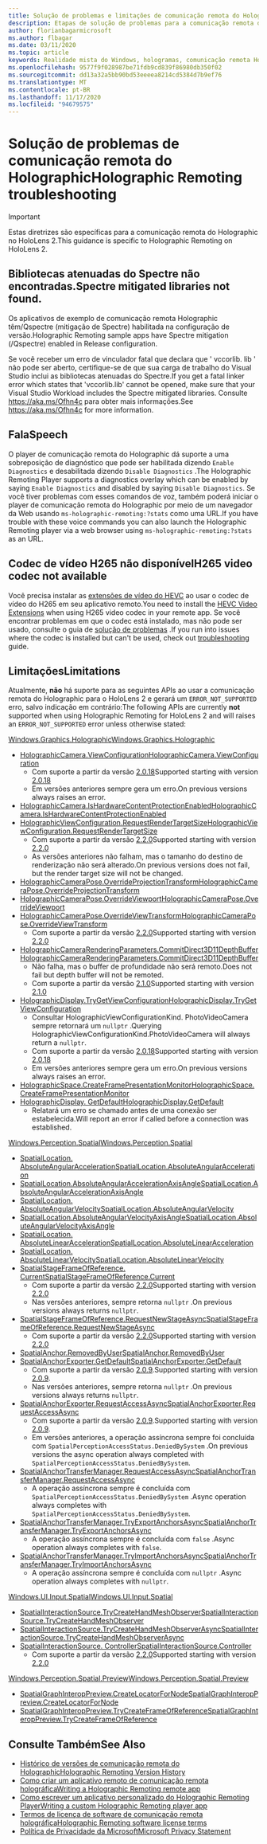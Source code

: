 ```yaml
---
title: Solução de problemas e limitações de comunicação remota do Holographic
description: Etapas de solução de problemas para a comunicação remota do Holographic no HoloLens 2.
author: florianbagarmicrosoft
ms.author: flbagar
ms.date: 03/11/2020
ms.topic: article
keywords: Realidade mista do Windows, hologramas, comunicação remota Holographic, renderização remota, renderização de rede, HoloLens, hologramas remotos, solução de problemas, ajuda, headset de realidade misturada, headset de realidade mista do Windows, headset de realidade virtual
ms.openlocfilehash: 9577f9f028987be71fdb9cd839f86980db350f02
ms.sourcegitcommit: dd13a32a5bb90bd53eeeea8214cd5384d7b9ef76
ms.translationtype: MT
ms.contentlocale: pt-BR
ms.lasthandoff: 11/17/2020
ms.locfileid: "94679575"
---
```

# <a name="holographic-remoting-troubleshooting"></a><span data-ttu-id="6a7da-104">Solução de problemas de comunicação remota do Holographic</span><span class="sxs-lookup"><span data-stu-id="6a7da-104">Holographic Remoting troubleshooting</span></span>

> [!IMPORTANT]
> <span data-ttu-id="6a7da-105">Estas diretrizes são específicas para a comunicação remota do Holographic no HoloLens 2.</span><span class="sxs-lookup"><span data-stu-id="6a7da-105">This guidance is specific to Holographic Remoting on HoloLens 2.</span></span>

## <a name="spectre-mitigated-libraries-not-found"></a><span data-ttu-id="6a7da-106">Bibliotecas atenuadas do Spectre não encontradas.</span><span class="sxs-lookup"><span data-stu-id="6a7da-106">Spectre mitigated libraries not found.</span></span>

<span data-ttu-id="6a7da-107">Os aplicativos de exemplo de comunicação remota Holographic têm/Qspectre (mitigação de Spectre) habilitada na configuração de versão.</span><span class="sxs-lookup"><span data-stu-id="6a7da-107">Holographic Remoting sample apps have Spectre mitigation (/Qspectre) enabled in Release configuration.</span></span>

<span data-ttu-id="6a7da-108">Se você receber um erro de vinculador fatal que declara que ' vccorlib. lib ' não pode ser aberto, certifique-se de que sua carga de trabalho do Visual Studio inclui as bibliotecas atenuadas do Spectre.</span><span class="sxs-lookup"><span data-stu-id="6a7da-108">If you get a fatal linker error which states that 'vccorlib.lib' cannot be opened, make sure that your Visual Studio Workload includes the Spectre mitigated libraries.</span></span> <span data-ttu-id="6a7da-109">Consulte https://aka.ms/Ofhn4c para obter mais informações.</span><span class="sxs-lookup"><span data-stu-id="6a7da-109">See https://aka.ms/Ofhn4c for more information.</span></span>

## <a name="speech"></a><span data-ttu-id="6a7da-110">Fala</span><span class="sxs-lookup"><span data-stu-id="6a7da-110">Speech</span></span>

<span data-ttu-id="6a7da-111">O player de comunicação remota do Holographic dá suporte a uma sobreposição de diagnóstico que pode ser habilitada dizendo ```Enable Diagnostics``` e desabilitada dizendo ```Disable Diagnostics``` .</span><span class="sxs-lookup"><span data-stu-id="6a7da-111">The Holographic Remoting Player supports a diagnostics overlay which can be enabled by saying ```Enable Diagnostics``` and disabled by saying ```Disable Diagnostics```.</span></span> <span data-ttu-id="6a7da-112">Se você tiver problemas com esses comandos de voz, também poderá iniciar o player de comunicação remota do Holographic por meio de um navegador da Web usando ```ms-holographic-remoting:?stats``` como uma URL.</span><span class="sxs-lookup"><span data-stu-id="6a7da-112">If you have trouble with these voice commands you can also launch the Holographic Remoting player via a web browser using ```ms-holographic-remoting:?stats``` as an URL.</span></span>

## <a name="h265-video-codec-not-available"></a><span data-ttu-id="6a7da-113">Codec de vídeo H265 não disponível</span><span class="sxs-lookup"><span data-stu-id="6a7da-113">H265 video codec not available</span></span>

<span data-ttu-id="6a7da-114">Você precisa instalar as [extensões de vídeo do HEVC](https://www.microsoft.com/p/hevc-video-extensions/9nmzlz57r3t7) ao usar o codec de vídeo do H265 em seu aplicativo remoto.</span><span class="sxs-lookup"><span data-stu-id="6a7da-114">You need to install the [HEVC Video Extensions](https://www.microsoft.com/p/hevc-video-extensions/9nmzlz57r3t7) when using H265 video codec in your remote app.</span></span> <span data-ttu-id="6a7da-115">Se você encontrar problemas em que o codec está instalado, mas não pode ser usado, consulte o guia de [solução de problemas](https://docs.microsoft.com/azure/remote-rendering/resources/troubleshoot#h265-codec-not-available) .</span><span class="sxs-lookup"><span data-stu-id="6a7da-115">If you run into issues where the codec is installed but can't be used, check out [troubleshooting](https://docs.microsoft.com/azure/remote-rendering/resources/troubleshoot#h265-codec-not-available) guide.</span></span>

## <a name="limitations"></a><span data-ttu-id="6a7da-116">Limitações</span><span class="sxs-lookup"><span data-stu-id="6a7da-116">Limitations</span></span>

<span data-ttu-id="6a7da-117">Atualmente, **não** há suporte para as seguintes APIs ao usar a comunicação remota do Holographic para o HoloLens 2 e gerará um ```ERROR_NOT_SUPPORTED``` erro, salvo indicação em contrário:</span><span class="sxs-lookup"><span data-stu-id="6a7da-117">The following APIs are currently **not** supported when using Holographic Remoting for HoloLens 2 and will raises an ```ERROR_NOT_SUPPORTED``` error unless otherwise stated:</span></span>

[<span data-ttu-id="6a7da-118">Windows.Graphics.Holographic</span><span class="sxs-lookup"><span data-stu-id="6a7da-118">Windows.Graphics.Holographic</span></span>](https://docs.microsoft.com/uwp/api/windows.graphics.holographic)

* [<span data-ttu-id="6a7da-119">HolographicCamera.ViewConfiguration</span><span class="sxs-lookup"><span data-stu-id="6a7da-119">HolographicCamera.ViewConfiguration</span></span>](https://docs.microsoft.com/uwp/api/windows.graphics.holographic.holographiccamera.viewconfiguration)
  - <span data-ttu-id="6a7da-120">Com suporte a partir da versão [2.0.18](holographic-remoting-version-history.md#v2.0.18)</span><span class="sxs-lookup"><span data-stu-id="6a7da-120">Supported starting with version [2.0.18](holographic-remoting-version-history.md#v2.0.18)</span></span>
  - <span data-ttu-id="6a7da-121">Em versões anteriores sempre gera um erro.</span><span class="sxs-lookup"><span data-stu-id="6a7da-121">On previous versions always raises an error.</span></span>
* [<span data-ttu-id="6a7da-122">HolographicCamera.IsHardwareContentProtectionEnabled</span><span class="sxs-lookup"><span data-stu-id="6a7da-122">HolographicCamera.IsHardwareContentProtectionEnabled</span></span>](https://docs.microsoft.com/uwp/api/windows.graphics.holographic.holographiccamera.ishardwarecontentprotectionenabled#Windows_Graphics_Holographic_HolographicCamera_IsHardwareContentProtectionEnabled)
* [<span data-ttu-id="6a7da-123">HolographicViewConfiguration.RequestRenderTargetSize</span><span class="sxs-lookup"><span data-stu-id="6a7da-123">HolographicViewConfiguration.RequestRenderTargetSize</span></span>](https://docs.microsoft.com/uwp/api/windows.graphics.holographic.holographicviewconfiguration.requestrendertargetsize#Windows_Graphics_Holographic_HolographicViewConfiguration_RequestRenderTargetSize_Windows_Foundation_Size_)
  - <span data-ttu-id="6a7da-124">Com suporte a partir da versão [2.2.0](holographic-remoting-version-history.md#v2.2.0)</span><span class="sxs-lookup"><span data-stu-id="6a7da-124">Supported starting with version [2.2.0](holographic-remoting-version-history.md#v2.2.0)</span></span>
  - <span data-ttu-id="6a7da-125">As versões anteriores não falham, mas o tamanho do destino de renderização não será alterado.</span><span class="sxs-lookup"><span data-stu-id="6a7da-125">On previous versions does not fail, but the render target size will not be changed.</span></span>
* [<span data-ttu-id="6a7da-126">HolographicCameraPose.OverrideProjectionTransform</span><span class="sxs-lookup"><span data-stu-id="6a7da-126">HolographicCameraPose.OverrideProjectionTransform</span></span>](https://docs.microsoft.com/uwp/api/windows.graphics.holographic.holographiccamerapose.overrideprojectiontransform)
* [<span data-ttu-id="6a7da-127">HolographicCameraPose.OverrideViewport</span><span class="sxs-lookup"><span data-stu-id="6a7da-127">HolographicCameraPose.OverrideViewport</span></span>](https://docs.microsoft.com/uwp/api/windows.graphics.holographic.holographiccamerapose.overrideviewport)
* [<span data-ttu-id="6a7da-128">HolographicCameraPose.OverrideViewTransform</span><span class="sxs-lookup"><span data-stu-id="6a7da-128">HolographicCameraPose.OverrideViewTransform</span></span>](https://docs.microsoft.com/uwp/api/windows.graphics.holographic.holographiccamerapose.overrideviewtransform)
  - <span data-ttu-id="6a7da-129">Com suporte a partir da versão [2.2.0](holographic-remoting-version-history.md#v2.2.0)</span><span class="sxs-lookup"><span data-stu-id="6a7da-129">Supported starting with version [2.2.0](holographic-remoting-version-history.md#v2.2.0)</span></span>
* [<span data-ttu-id="6a7da-130">HolographicCameraRenderingParameters.CommitDirect3D11DepthBuffer</span><span class="sxs-lookup"><span data-stu-id="6a7da-130">HolographicCameraRenderingParameters.CommitDirect3D11DepthBuffer</span></span>](https://docs.microsoft.com/uwp/api/windows.graphics.holographic.holographiccamerarenderingparameters.commitdirect3d11depthbuffer#Windows_Graphics_Holographic_HolographicCameraRenderingParameters_CommitDirect3D11DepthBuffer_Windows_Graphics_DirectX_Direct3D11_IDirect3DSurface_)
  - <span data-ttu-id="6a7da-131">Não falha, mas o buffer de profundidade não será remoto.</span><span class="sxs-lookup"><span data-stu-id="6a7da-131">Does not fail but depth buffer will not be remoted.</span></span>
  - <span data-ttu-id="6a7da-132">Com suporte a partir da versão [2.1.0](holographic-remoting-version-history.md#v2.1.0)</span><span class="sxs-lookup"><span data-stu-id="6a7da-132">Supported starting with version [2.1.0](holographic-remoting-version-history.md#v2.1.0)</span></span>
* [<span data-ttu-id="6a7da-133">HolographicDisplay.TryGetViewConfiguration</span><span class="sxs-lookup"><span data-stu-id="6a7da-133">HolographicDisplay.TryGetViewConfiguration</span></span>](https://docs.microsoft.com/uwp/api/windows.graphics.holographic.holographicdisplay.trygetviewconfiguration)
  - <span data-ttu-id="6a7da-134">Consultar HolographicViewConfigurationKind. PhotoVideoCamera sempre retornará um ```nullptr``` .</span><span class="sxs-lookup"><span data-stu-id="6a7da-134">Querying HolographicViewConfigurationKind.PhotoVideoCamera will always return a ```nullptr```.</span></span>
  - <span data-ttu-id="6a7da-135">Com suporte a partir da versão [2.0.18](holographic-remoting-version-history.md#v2.0.18)</span><span class="sxs-lookup"><span data-stu-id="6a7da-135">Supported starting with version [2.0.18](holographic-remoting-version-history.md#v2.0.18)</span></span>
  - <span data-ttu-id="6a7da-136">Em versões anteriores sempre gera um erro.</span><span class="sxs-lookup"><span data-stu-id="6a7da-136">On previous versions always raises an error.</span></span>
* [<span data-ttu-id="6a7da-137">HolographicSpace.CreateFramePresentationMonitor</span><span class="sxs-lookup"><span data-stu-id="6a7da-137">HolographicSpace.CreateFramePresentationMonitor</span></span>](https://docs.microsoft.com/uwp/api/windows.graphics.holographic.holographicspace.createframepresentationmonitor)
* [<span data-ttu-id="6a7da-138">HolographicDisplay. GetDefault</span><span class="sxs-lookup"><span data-stu-id="6a7da-138">HolographicDisplay.GetDefault</span></span>](https://docs.microsoft.com/uwp/api/windows.graphics.holographic.holographicdisplay.getdefault#Windows_Graphics_Holographic_HolographicDisplay_GetDefault)
  - <span data-ttu-id="6a7da-139">Relatará um erro se chamado antes de uma conexão ser estabelecida.</span><span class="sxs-lookup"><span data-stu-id="6a7da-139">Will report an error if called before a connection was established.</span></span>


[<span data-ttu-id="6a7da-140">Windows.Perception.Spatial</span><span class="sxs-lookup"><span data-stu-id="6a7da-140">Windows.Perception.Spatial</span></span>](https://docs.microsoft.com/uwp/api/windows.perception.spatial)

* [<span data-ttu-id="6a7da-141">SpatialLocation. AbsoluteAngularAcceleration</span><span class="sxs-lookup"><span data-stu-id="6a7da-141">SpatialLocation.AbsoluteAngularAcceleration</span></span>](https://docs.microsoft.com/uwp/api/windows.perception.spatial.spatiallocation.absoluteangularacceleration)
* [<span data-ttu-id="6a7da-142">SpatialLocation.AbsoluteAngularAccelerationAxisAngle</span><span class="sxs-lookup"><span data-stu-id="6a7da-142">SpatialLocation.AbsoluteAngularAccelerationAxisAngle</span></span>](https://docs.microsoft.com/uwp/api/windows.perception.spatial.spatiallocation.absoluteangularaccelerationaxisangle)
* [<span data-ttu-id="6a7da-143">SpatialLocation. AbsoluteAngularVelocity</span><span class="sxs-lookup"><span data-stu-id="6a7da-143">SpatialLocation.AbsoluteAngularVelocity</span></span>](https://docs.microsoft.com/uwp/api/windows.perception.spatial.spatiallocation.absoluteangularvelocity)
* [<span data-ttu-id="6a7da-144">SpatialLocation.AbsoluteAngularVelocityAxisAngle</span><span class="sxs-lookup"><span data-stu-id="6a7da-144">SpatialLocation.AbsoluteAngularVelocityAxisAngle</span></span>](https://docs.microsoft.com/uwp/api/windows.perception.spatial.spatiallocation.absoluteangularvelocityaxisangle)
* [<span data-ttu-id="6a7da-145">SpatialLocation. AbsoluteLinearAcceleration</span><span class="sxs-lookup"><span data-stu-id="6a7da-145">SpatialLocation.AbsoluteLinearAcceleration</span></span>](https://docs.microsoft.com/uwp/api/windows.perception.spatial.spatiallocation.absolutelinearacceleration)
* [<span data-ttu-id="6a7da-146">SpatialLocation. AbsoluteLinearVelocity</span><span class="sxs-lookup"><span data-stu-id="6a7da-146">SpatialLocation.AbsoluteLinearVelocity</span></span>](https://docs.microsoft.com/uwp/api/windows.perception.spatial.spatiallocation.absolutelinearvelocity)
* [<span data-ttu-id="6a7da-147">SpatialStageFrameOfReference. Current</span><span class="sxs-lookup"><span data-stu-id="6a7da-147">SpatialStageFrameOfReference.Current</span></span>](https://docs.microsoft.com/uwp/api/windows.perception.spatial.spatialstageframeofreference.current)
  - <span data-ttu-id="6a7da-148">Com suporte a partir da versão [2.2.0](holographic-remoting-version-history.md#v2.2.0)</span><span class="sxs-lookup"><span data-stu-id="6a7da-148">Supported starting with version [2.2.0](holographic-remoting-version-history.md#v2.2.0)</span></span>
  - <span data-ttu-id="6a7da-149">Nas versões anteriores, sempre retorna ```nullptr``` .</span><span class="sxs-lookup"><span data-stu-id="6a7da-149">On previous versions always returns ```nullptr```.</span></span>
* [<span data-ttu-id="6a7da-150">SpatialStageFrameOfReference.RequestNewStageAsync</span><span class="sxs-lookup"><span data-stu-id="6a7da-150">SpatialStageFrameOfReference.RequestNewStageAsync</span></span>](https://docs.microsoft.com/uwp/api/windows.perception.spatial.spatialstageframeofreference.requestnewstageasync)
  - <span data-ttu-id="6a7da-151">Com suporte a partir da versão [2.2.0](holographic-remoting-version-history.md#v2.2.0)</span><span class="sxs-lookup"><span data-stu-id="6a7da-151">Supported starting with version [2.2.0](holographic-remoting-version-history.md#v2.2.0)</span></span>
* [<span data-ttu-id="6a7da-152">SpatialAnchor.RemovedByUser</span><span class="sxs-lookup"><span data-stu-id="6a7da-152">SpatialAnchor.RemovedByUser</span></span>](https://docs.microsoft.com/uwp/api/windows.perception.spatial.spatialanchor.removedbyuser)
* [<span data-ttu-id="6a7da-153">SpatialAnchorExporter.GetDefault</span><span class="sxs-lookup"><span data-stu-id="6a7da-153">SpatialAnchorExporter.GetDefault</span></span>](https://docs.microsoft.com/uwp/api/windows.perception.spatial.spatialanchorexporter.getdefault
)
  - <span data-ttu-id="6a7da-154">Com suporte a partir da versão [2.0.9](holographic-remoting-version-history.md#v2.0.9).</span><span class="sxs-lookup"><span data-stu-id="6a7da-154">Supported starting with version [2.0.9](holographic-remoting-version-history.md#v2.0.9).</span></span> 
  - <span data-ttu-id="6a7da-155">Nas versões anteriores, sempre retorna ```nullptr``` .</span><span class="sxs-lookup"><span data-stu-id="6a7da-155">On previous versions always returns ```nullptr```.</span></span> 
* [<span data-ttu-id="6a7da-156">SpatialAnchorExporter.RequestAccessAsync</span><span class="sxs-lookup"><span data-stu-id="6a7da-156">SpatialAnchorExporter.RequestAccessAsync</span></span>](https://docs.microsoft.com/uwp/api/windows.perception.spatial.spatialanchorexporter.requestaccessasync
)
  - <span data-ttu-id="6a7da-157">Com suporte a partir da versão [2.0.9](holographic-remoting-version-history.md#v2.0.9).</span><span class="sxs-lookup"><span data-stu-id="6a7da-157">Supported starting with version [2.0.9](holographic-remoting-version-history.md#v2.0.9).</span></span> 
  - <span data-ttu-id="6a7da-158">Em versões anteriores, a operação assíncrona sempre foi concluída com ```SpatialPerceptionAccessStatus.DeniedBySystem``` .</span><span class="sxs-lookup"><span data-stu-id="6a7da-158">On previous versions the async operation always completed with ```SpatialPerceptionAccessStatus.DeniedBySystem```.</span></span>
* [<span data-ttu-id="6a7da-159">SpatialAnchorTransferManager.RequestAccessAsync</span><span class="sxs-lookup"><span data-stu-id="6a7da-159">SpatialAnchorTransferManager.RequestAccessAsync</span></span>](https://docs.microsoft.com/uwp/api/windows.perception.spatial.spatialanchortransfermanager.requestaccessasync#Windows_Perception_Spatial_SpatialAnchorTransferManager_RequestAccessAsync)
  - <span data-ttu-id="6a7da-160">A operação assíncrona sempre é concluída com ```SpatialPerceptionAccessStatus.DeniedBySystem``` .</span><span class="sxs-lookup"><span data-stu-id="6a7da-160">Async operation always completes with ```SpatialPerceptionAccessStatus.DeniedBySystem```.</span></span>
* [<span data-ttu-id="6a7da-161">SpatialAnchorTransferManager.TryExportAnchorsAsync</span><span class="sxs-lookup"><span data-stu-id="6a7da-161">SpatialAnchorTransferManager.TryExportAnchorsAsync</span></span>](https://docs.microsoft.com/uwp/api/windows.perception.spatial.spatialanchortransfermanager.tryexportanchorsasync#Windows_Perception_Spatial_SpatialAnchorTransferManager_TryExportAnchorsAsync_Windows_Foundation_Collections_IIterable_Windows_Foundation_Collections_IKeyValuePair_System_String_Windows_Perception_Spatial_SpatialAnchor___Windows_Storage_Streams_IOutputStream_)
  - <span data-ttu-id="6a7da-162">A operação assíncrona sempre é concluída com ```false``` .</span><span class="sxs-lookup"><span data-stu-id="6a7da-162">Async operation always completes with ```false```.</span></span>
* [<span data-ttu-id="6a7da-163">SpatialAnchorTransferManager.TryImportAnchorsAsync</span><span class="sxs-lookup"><span data-stu-id="6a7da-163">SpatialAnchorTransferManager.TryImportAnchorsAsync</span></span>](https://docs.microsoft.com/uwp/api/windows.perception.spatial.spatialanchortransfermanager.tryimportanchorsasync
)
  - <span data-ttu-id="6a7da-164">A operação assíncrona sempre é concluída com ```nullptr``` .</span><span class="sxs-lookup"><span data-stu-id="6a7da-164">Async operation always completes with ```nullptr```.</span></span>

[<span data-ttu-id="6a7da-165">Windows.UI.Input.Spatial</span><span class="sxs-lookup"><span data-stu-id="6a7da-165">Windows.UI.Input.Spatial</span></span>](https://docs.microsoft.com/uwp/api/windows.ui.input.spatial)

* [<span data-ttu-id="6a7da-166">SpatialInteractionSource.TryCreateHandMeshObserver</span><span class="sxs-lookup"><span data-stu-id="6a7da-166">SpatialInteractionSource.TryCreateHandMeshObserver</span></span>](https://docs.microsoft.com/uwp/api/windows.ui.input.spatial.spatialinteractionsource.trycreatehandmeshobserver#Windows_UI_Input_Spatial_SpatialInteractionSource_TryCreateHandMeshObserver)
* [<span data-ttu-id="6a7da-167">SpatialInteractionSource.TryCreateHandMeshObserverAsync</span><span class="sxs-lookup"><span data-stu-id="6a7da-167">SpatialInteractionSource.TryCreateHandMeshObserverAsync</span></span>](https://docs.microsoft.com/uwp/api/windows.ui.input.spatial.spatialinteractionsource.trycreatehandmeshobserverasync)
* [<span data-ttu-id="6a7da-168">SpatialInteractionSource. Controller</span><span class="sxs-lookup"><span data-stu-id="6a7da-168">SpatialInteractionSource.Controller</span></span>](https://docs.microsoft.com/uwp/api/windows.ui.input.spatial.spatialinteractionsource.controller#Windows_UI_Input_Spatial_SpatialInteractionSource_Controller)
  - <span data-ttu-id="6a7da-169">Com suporte a partir da versão [2.2.0](holographic-remoting-version-history.md#v2.2.0)</span><span class="sxs-lookup"><span data-stu-id="6a7da-169">Supported starting with version [2.2.0](holographic-remoting-version-history.md#v2.2.0)</span></span>

[<span data-ttu-id="6a7da-170">Windows.Perception.Spatial.Preview</span><span class="sxs-lookup"><span data-stu-id="6a7da-170">Windows.Perception.Spatial.Preview</span></span>](https://docs.microsoft.com/uwp/api/windows.perception.spatial.preview)

* [<span data-ttu-id="6a7da-171">SpatialGraphInteropPreview.CreateLocatorForNode</span><span class="sxs-lookup"><span data-stu-id="6a7da-171">SpatialGraphInteropPreview.CreateLocatorForNode</span></span>](https://docs.microsoft.com/uwp/api/windows.perception.spatial.preview.spatialgraphinteroppreview.createlocatorfornode)
* [<span data-ttu-id="6a7da-172">SpatialGraphInteropPreview.TryCreateFrameOfReference</span><span class="sxs-lookup"><span data-stu-id="6a7da-172">SpatialGraphInteropPreview.TryCreateFrameOfReference</span></span>](https://docs.microsoft.com/uwp/api/windows.perception.spatial.preview.spatialgraphinteroppreview.trycreateframeofreference)

## <a name="see-also"></a><span data-ttu-id="6a7da-173">Consulte Também</span><span class="sxs-lookup"><span data-stu-id="6a7da-173">See Also</span></span>
* [<span data-ttu-id="6a7da-174">Histórico de versões de comunicação remota do Holographic</span><span class="sxs-lookup"><span data-stu-id="6a7da-174">Holographic Remoting Version History</span></span>](holographic-remoting-version-history.md)
* [<span data-ttu-id="6a7da-175">Como criar um aplicativo remoto de comunicação remota holográfica</span><span class="sxs-lookup"><span data-stu-id="6a7da-175">Writing a Holographic Remoting remote app</span></span>](holographic-remoting-create-host.md)
* [<span data-ttu-id="6a7da-176">Como escrever um aplicativo personalizado do Holographic Remoting Player</span><span class="sxs-lookup"><span data-stu-id="6a7da-176">Writing a custom Holographic Remoting player app</span></span>](holographic-remoting-create-player.md)
* [<span data-ttu-id="6a7da-177">Termos de licença de software de comunicação remota holográfica</span><span class="sxs-lookup"><span data-stu-id="6a7da-177">Holographic Remoting software license terms</span></span>](https://docs.microsoft.com/legal/mixed-reality/microsoft-holographic-remoting-software-license-terms)
* [<span data-ttu-id="6a7da-178">Política de Privacidade da Microsoft</span><span class="sxs-lookup"><span data-stu-id="6a7da-178">Microsoft Privacy Statement</span></span>](https://go.microsoft.com/fwlink/?LinkId=521839)
